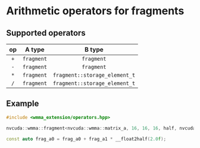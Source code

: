 # Arithmetic operators for fragments

## Supported operators

|  op  | A type | B type |
|:----:|:------:|:------:|
| `+`  | `fragment` | `fragment` |
| `-`  | `fragment` | `fragment` |
| `*`  | `fragment` | `fragment::storage_element_t` |
| `/`  | `fragment` | `fragment::storage_element_t` |

## Example

```cpp
#include <wmma_extension/operators.hpp>

nvcuda::wmma::fragment<nvcuda::wmma::matrix_a, 16, 16, 16, half, nvcuda::wmma::col_major> frag_a0, frag_a1;

const auto frag_a0 = frag_a0 + frag_a1 * __float2half(2.0f);
```

